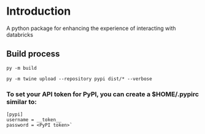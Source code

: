 # Introduction

A python package for enhancing the experience of interacting with databricks

## Build process

```
py -m build
```

```
py -m twine upload --repository pypi dist/* --verbose
```

### To set your API token for PyPI, you can create a $HOME/.pypirc similar to:

```
[pypi]
username = __token__
password = <PyPI token>`
```
